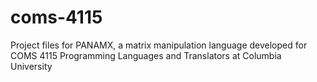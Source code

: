 # coms-4115
Project files for PANAMX, a matrix manipulation language developed for COMS 4115 Programming Languages and Translators at Columbia University
